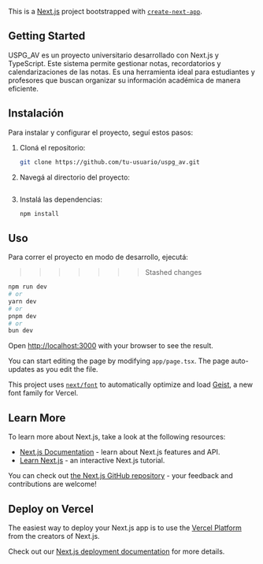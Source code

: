This is a [Next.js](https://nextjs.org) project bootstrapped with [`create-next-app`](https://nextjs.org/docs/app/api-reference/cli/create-next-app).

## Getting Started

USPG_AV es un proyecto universitario desarrollado con Next.js y TypeScript. Este sistema permite gestionar notas, recordatorios y calendarizaciones de las notas. Es una herramienta ideal para estudiantes y profesores que buscan organizar su información académica de manera eficiente.

## Instalación

Para instalar y configurar el proyecto, seguí estos pasos:

1. Cloná el repositorio:

   ```bash
   git clone https://github.com/tu-usuario/uspg_av.git
   ```

2. Navegá al directorio del proyecto:

   ```bash cd uspg_av
   ```

3. Instalá las dependencias:

   ```bash
   npm install
   ```

## Uso

Para correr el proyecto en modo de desarrollo, ejecutá:
>>>>>>> Stashed changes

```bash
npm run dev
# or
yarn dev
# or
pnpm dev
# or
bun dev
```

Open [http://localhost:3000](http://localhost:3000) with your browser to see the result.

You can start editing the page by modifying `app/page.tsx`. The page auto-updates as you edit the file.

This project uses [`next/font`](https://nextjs.org/docs/app/building-your-application/optimizing/fonts) to automatically optimize and load [Geist](https://vercel.com/font), a new font family for Vercel.

## Learn More

To learn more about Next.js, take a look at the following resources:

- [Next.js Documentation](https://nextjs.org/docs) - learn about Next.js features and API.
- [Learn Next.js](https://nextjs.org/learn) - an interactive Next.js tutorial.

You can check out [the Next.js GitHub repository](https://github.com/vercel/next.js) - your feedback and contributions are welcome!

## Deploy on Vercel

The easiest way to deploy your Next.js app is to use the [Vercel Platform](https://vercel.com/new?utm_medium=default-template&filter=next.js&utm_source=create-next-app&utm_campaign=create-next-app-readme) from the creators of Next.js.

Check out our [Next.js deployment documentation](https://nextjs.org/docs/app/building-your-application/deploying) for more details.
